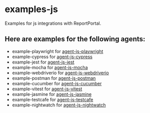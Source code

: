 # examples-js
Examples for js integrations with ReportPortal.
## Here are examples for the following agents:

* example-playwright for [agent-js-playwright](https://github.com/reportportal/agent-js-playwright)
* example-cypress for [agent-js-cypress](https://github.com/reportportal/agent-js-cypress)
* example-jest for [agent-js-jest](https://github.com/reportportal/agent-js-jest)
* example-mocha for [agent-js-mocha](https://github.com/reportportal/agent-js-mocha)
* example-webdriverio for [agent-js-webdriverio](https://github.com/reportportal/agent-js-webdriverio)
* example-postman for [agent-js-postman](https://github.com/reportportal/agent-js-postman)
* example-cucumber for [agent-js-cucumber](https://www.npmjs.com/package/@reportportal/agent-js-cucumber)
* example-vitest for [agent-js-vitest](https://npmjs.com/package/@reportportal/agent-js-vitest)
* example-jasmine for [agent-js-jasmine](https://www.npmjs.com/package/@reportportal/agent-js-jasmine)
* example-testcafe for [agent-js-testcafe](https://www.npmjs.com/package/@reportportal/testcafe-reporter-agent-js-testcafe)
* example-nightwatch for [agent-js-nightwatch](https://www.npmjs.com/package/@reportportal/agent-js-nightwatch)
